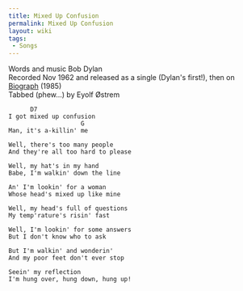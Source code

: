 ```yaml
---
title: Mixed Up Confusion
permalink: Mixed Up Confusion
layout: wiki
tags:
 - Songs
---
```


Words and music Bob Dylan  
Recorded Nov 1962 and released as a single (Dylan's first!), then on
[Biograph](Biograph) (1985)  
Tabbed (phew...) by Eyolf Østrem

          D7
    I got mixed up confusion
                        G
    Man, it's a-killin' me

    Well, there's too many people
    And they're all too hard to please

    Well, my hat's in my hand
    Babe, I'm walkin' down the line

    An' I'm lookin' for a woman
    Whose head's mixed up like mine

    Well, my head's full of questions
    My temp'rature's risin' fast

    Well, I'm lookin' for some answers
    But I don't know who to ask

    But I'm walkin' and wonderin'
    And my poor feet don't ever stop

    Seein' my reflection
    I'm hung over, hung down, hung up!
